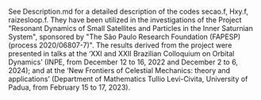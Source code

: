 See Description.md  for a detailed description of the codes secao.f, Hxy.f, raizesloop.f. They have been utilized in the investigations of the Project "Resonant Dynamics of Small Satellites and Particles in the Inner Saturnian System", sponsored by "The São Paulo Research Foundation (FAPESP) (process 2020/06807-7)". The results derived from the project were presented in talks at the ‘XXI and XXII Brazilian Colloquium on Orbital Dynamics’ (INPE, from December 12 to 16, 2022 and December 2 to 6, 2024); and at the ‘New Frontiers of Celestial Mechanics: theory and applications’ (Department of Mathematics Tullio Levi-Civita, University of Padua, from February 15 to 17, 2023).
